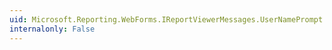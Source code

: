 ```yaml
---
uid: Microsoft.Reporting.WebForms.IReportViewerMessages.UserNamePrompt
internalonly: False
---
```

